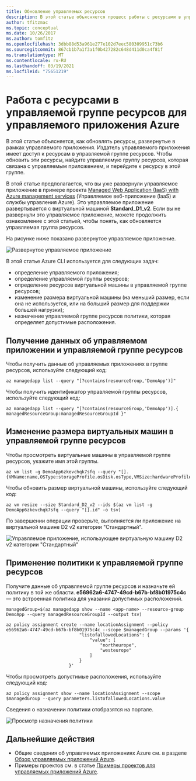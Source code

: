 ```yaml
---
title: Обновление управляемых ресурсов
description: В этой статье объясняется процесс работы с ресурсами в управляемой группе ресурсов для управляемого приложения Azure.
author: tfitzmac
ms.topic: conceptual
ms.date: 10/26/2017
ms.author: tomfitz
ms.openlocfilehash: 3dbb88d53a961e277e102d7eec580309951c73b6
ms.sourcegitcommit: 867cb1b7a1f3a1f0b427282c648d411d0ca4f81f
ms.translationtype: MT
ms.contentlocale: ru-RU
ms.lasthandoff: 03/19/2021
ms.locfileid: "75651219"
---
```

# <a name="work-with-resources-in-the-managed-resource-group-for-azure-managed-application"></a>Работа с ресурсами в управляемой группе ресурсов для управляемого приложения Azure

В этой статье объясняется, как обновлять ресурсы, развернутые в рамках управляемого приложения. Издатель управляемого приложения имеет доступ к ресурсам в управляемой группе ресурсов. Чтобы обновить эти ресурсы, найдите управляемую группу ресурсов, которая связана с управляемым приложением, и перейдите к ресурсу в этой группе.

В этой статье предполагается, что вы уже развернули управляемое приложение в примере проекта [Managed Web Application (IaaS) with Azure management services](https://github.com/Azure/azure-managedapp-samples/tree/master/Managed%20Application%20Sample%20Packages/201-managed-web-app) (Управляемое веб-приложение (IaaS) и службы управления Azure). Это управляемое приложение развертывается с виртуальной машиной **Standard_D1_v2**. Если вы не развернули это управляемое приложение, можете продолжить ознакомление с этой статьей, чтобы понять, как обновляется управляемая группа ресурсов.

На рисунке ниже показано развернутое управляемое приложение.

![Развернутое управляемое приложение](./media/update-managed-resources/deployed.png)

В этой статье Azure CLI используется для следующих задач:

* определение управляемого приложения;
* определение управляемой группы ресурсов;
* определение ресурсов виртуальной машины в управляемой группе ресурсов;
* изменение размера виртуальной машины (на меньший размер, если она не используется, или на больший размер для поддержки большей нагрузки);
* назначение управляемой группе ресурсов политики, которая определяет допустимые расположения.

## <a name="get-managed-application-and-managed-resource-group"></a>Получение данных об управляемом приложении и управляемой группе ресурсов

Чтобы получить данные об управляемых приложениях в группе ресурсов, используйте следующий код:

```azurecli-interactive
az managedapp list --query "[?contains(resourceGroup,'DemoApp')]"
```

Чтобы получить идентификатор управляемой группы ресурсов, используйте следующий код:

```azurecli-interactive
az managedapp list --query "[?contains(resourceGroup,'DemoApp')].{ managedResourceGroup:managedResourceGroupId }"
```

## <a name="resize-vms-in-managed-resource-group"></a>Изменение размера виртуальных машин в управляемой группе ресурсов

Чтобы просмотреть виртуальные машины в управляемой группе ресурсов, укажите имя этой группы.

```azurecli-interactive
az vm list -g DemoApp6zkevchqk7sfq --query "[].{VMName:name,OSType:storageProfile.osDisk.osType,VMSize:hardwareProfile.vmSize}"
```

Чтобы обновить размер виртуальной машины, используйте следующий код:

```azurecli-interactive
az vm resize --size Standard_D2_v2 --ids $(az vm list -g DemoApp6zkevchqk7sfq --query "[].id" -o tsv)
```

По завершении операции проверьте, выполняется ли приложение на виртуальной машине D2 v2 категории "Стандартный".

![Управляемое приложение, использующее виртуальную машину D2 v2 категории "Стандартный"](./media/update-managed-resources/upgraded.png)

## <a name="apply-policy-to-managed-resource-group"></a>Применение политики к управляемой группе ресурсов

Получите данные об управляемой группе ресурсов и назначьте ей политику в той же области. **e56962a6-4747-49cd-b67b-bf8b01975c4c** — это встроенная политика для указания допустимых расположений.

```azurecli-interactive
managedGroup=$(az managedapp show --name <app-name> --resource-group DemoApp --query managedResourceGroupId --output tsv)

az policy assignment create --name locationAssignment --policy e56962a6-4747-49cd-b67b-bf8b01975c4c --scope $managedGroup --params '{
                            "listofallowedLocations": {
                                "value": [
                                    "northeurope",
                                    "westeurope"
                                ]
                            }
                        }'
```

Чтобы просмотреть допустимые расположения, используйте следующий код:

```azurecli-interactive
az policy assignment show --name locationAssignment --scope $managedGroup --query parameters.listofallowedLocations.value
```

Сведения о назначении политики отобразятся на портале.

![Просмотр назначения политики](./media/update-managed-resources/assignment.png)

## <a name="next-steps"></a>Дальнейшие действия

* Общие сведения об управляемых приложениях Azure см. в разделе [Обзор управляемых приложений Azure](overview.md).
* Примеры проектов см. в статье [Примеры проектов для управляемых приложений Azure](sample-projects.md).

